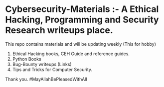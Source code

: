 # Cybersecurity-Materials :- A Ethical Hacking, Programming and Security Research writeups place.
This repo contains materials and will be updating weekly (This for hobby)



1) Ethical Hacking books, CEH Guide and reference guides.
2) Python Books
3) Bug-Bounty writeups (Links)
4) Tips and Tricks for Computer Security.

Thank you. #MayAllahBePleasedWithAll
